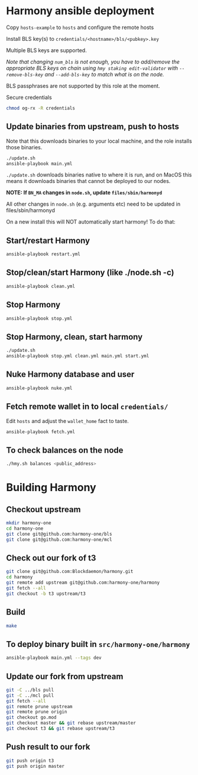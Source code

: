 # Harmony ansible deployment

Copy `hosts-example` to `hosts` and configure the remote hosts

Install BLS key(s) to `credentials/<hostname>/bls/<pubkey>.key`

Multiple BLS keys are supported.

*Note that changing `num_bls` is not enough, you have to add/remove the
appropriate BLS keys on chain using `hmy staking edit-validator` with
`--remove-bls-key` and `--add-bls-key` to match what is on the node.*

BLS passphrases are not supported by this role at the moment.

Secure credentials

```bash
chmod og-rx -R credentials
```

## Update binaries from upstream, push to hosts

Note that this downloads binaries to your local machine, and the role installs
those binaries.

```bash
./update.sh
ansible-playbook main.yml
```

`./update.sh` downloads binaries native to where it is run, and on MacOS this
means it downloads binaries that cannot be deployed to our nodes.

**NOTE: If `BN_MA` changes in `node.sh`, update `files/sbin/harmonyd`**

All other changes in `node.sh` (e.g. arguments etc) need to be updated in files/sbin/harmonyd

On a new install this will NOT automatically start harmony! To do that:

## Start/restart Harmony

```bash
ansible-playbook restart.yml
```

## Stop/clean/start Harmony (like ./node.sh -c)

```bash
ansible-playbook clean.yml
```

## Stop Harmony

```bash
ansible-playbook stop.yml
```

## Stop Harmony, clean, start harmony

```bash
./update.sh
ansible-playbook stop.yml clean.yml main.yml start.yml
```

## Nuke Harmony database and user

```bash
ansible-playbook nuke.yml
```

## Fetch remote wallet in to local `credentials/`

Edit `hosts` and adjust the `wallet_home` fact to taste.

```bash
ansible-playbook fetch.yml
```

## To check balances on the node

```bash
./hmy.sh balances <public_address>
```

# Building Harmony

## Checkout upstream

```bash
mkdir harmony-one
cd harmony-one
git clone git@github.com:harmony-one/bls
git clone git@github.com:harmony-one/mcl
```

## Check out our fork of t3

```bash
git clone git@github.com:Blockdaemon/harmony.git
cd harmony
git remote add upstream git@github.com:harmony-one/harmony
git fetch --all
git checkout -b t3 upstream/t3
```

## Build

```bash
make
```

## To deploy binary built in `src/harmony-one/harmony`

```bash
ansible-playbook main.yml --tags dev
```

## Update our fork from upstream

``` bash
git -C ../bls pull
git -C ../mcl pull
git fetch --all
git remote prune upstream
git remote prune origin
git checkout go.mod
git checkout master && git rebase upstream/master
git checkout t3 && git rebase upstream/t3
```

## Push result to our fork

```bash
git push origin t3
git push origin master
```
